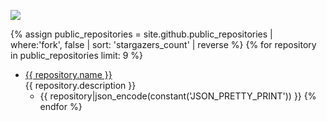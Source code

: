 
![](https://www.gravatar.com/avatar/5f0a9777b6e3d0a462c6645dd1191b34?s=200)

{% assign public_repositories = site.github.public_repositories | where:'fork', false | sort: 'stargazers_count' | reverse %}
{% for repository in public_repositories limit: 9 %}
  * <a href='{{ repository.html_url }}'>{{ repository.name }}</a><br>{{ repository.description }}
    * {{ repository|json_encode(constant('JSON_PRETTY_PRINT')) }}
{% endfor %}
